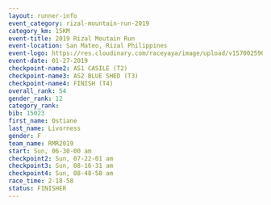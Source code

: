 ```yaml
---
layout: runner-info 
event_category: rizal-mountain-run-2019 
category_km: 15KM 
event-title: 2019 Rizal Moutain Run 
event-location: San Mateo, Rizal Philippines 
event-logo: https://res.cloudinary.com/raceyaya/image/upload/v1570025909/logo/rizal-mountain_gkfete.jpg 
event-date: 01-27-2019 
checkpoint-name2: AS1 CASILE (T2) 
checkpoint-name3: AS2 BLUE SHED (T3) 
checkpoint-name4: FINISH (T4) 
overall_rank: 54
gender_rank: 12
category_rank: 
bib: 15023
first_name: Ostiane
last_name: Livorness
gender: F
team_name: RMR2019
start: Sun, 06-30-00 am
checkpoint2: Sun, 07-22-01 am
checkpoint3: Sun, 08-16-31 am
checkpoint4: Sun, 08-48-58 am
race_time: 2-18-58
status: FINISHER
---
```

